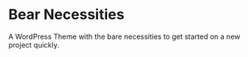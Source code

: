 Bear Necessities
================

A WordPress Theme with the bare necessities to get started on a new project quickly.

